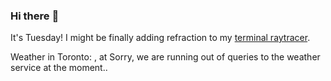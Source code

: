 ### Hi there :wave:

It's Tuesday! I might be finally adding refraction to my [terminal raytracer](https://github.com/bewuethr/bash-raytracer).

Weather in Toronto: , at Sorry, we are running out of queries to the weather service at the moment..
